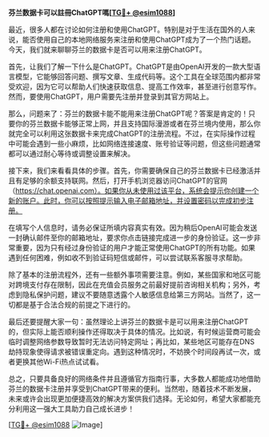 **芬兰数据卡可以註冊ChatGPT嗎[[TG💪+ @esim1088](https://t.me/s/esim1088)]**

最近，很多人都在讨论如何注册和使用ChatGPT。特别是对于生活在国外的人来说，能否使用自己的本地网络服务来注册和使用ChatGPT成为了一个热门话题。今天，我们就来聊聊芬兰的数据卡是否可以用来注册ChatGPT。

首先，让我们了解一下什么是ChatGPT。ChatGPT是由OpenAI开发的一款大型语言模型，它能够回答问题、撰写文章、生成代码等。这个工具在全球范围内都非常受欢迎，因为它可以帮助人们快速获取信息、提高工作效率，甚至进行创意写作。然而，要使用ChatGPT，用户需要先注册并登录到其官方网站上。

那么，问题来了：芬兰的数据卡能不能用来注册ChatGPT呢？答案是肯定的！只要你的芬兰数据卡能够正常上网，并且支持国际漫游或者在芬兰境内使用，那么你就完全可以利用这张数据卡来完成ChatGPT的注册流程。不过，在实际操作过程中可能会遇到一些小麻烦，比如网络连接速度、账号验证等问题，但这些问题通常都可以通过耐心等待或调整设置来解决。

接下来，我们来看看具体的步骤。首先，你需要确保自己的芬兰数据卡已经激活并且有足够的余额支持联网。然后，打开手机浏览器访问ChatGPT的官网（https://chat.openai.com）。如果你从未使用过该平台，系统会提示你创建一个新的账户。此时，你可以按照提示输入电子邮箱地址，并设置密码以完成初步注册。

在填写个人信息时，请务必保证所填内容真实有效。因为稍后OpenAI可能会发送一封确认邮件至你的邮箱地址，要求你点击链接完成进一步的身份验证。这一步非常重要，因为只有经过身份验证的用户才能正常使用ChatGPT的所有功能。如果遇到任何困难，例如收不到验证码短信或邮件，可以尝试联系客服寻求帮助。

除了基本的注册流程外，还有一些额外事项需要注意。例如，某些国家和地区可能对跨境支付存在限制，因此在充值会员服务之前最好提前咨询相关机构；另外，考虑到隐私保护问题，建议不要随意透露个人敏感信息给第三方网站。当然了，这一切都是基于合法合规的前提之下进行的。

最后还要提醒大家一句：虽然理论上讲芬兰的数据卡是可以用来注册ChatGPT的，但实际上能否顺利操作还得取决于具体的情况。比如说，有时候运营商可能会临时调整网络参数导致暂时无法访问特定网址；再比如，某些地区可能存在DNS劫持现象使得请求被错误重定向。遇到这种情况时，不妨换个时间段再试一次，或者更换其他Wi-Fi热点试试看。

总之，只要具备良好的网络条件并且遵循官方指南行事，大多数人都能成功地借助芬兰的数据卡注册并享受到ChatGPT带来的便利。当然啦，随着技术不断发展，未来或许会出现更加便捷高效的解决方案供我们选择。无论如何，希望大家都能充分利用这一强大工具助力自己成长进步！

[[TG💪+ @esim1088](https://t.me/s/esim1088) ![Image](https://i.postimg.cc/4NQfJmqS/Snipaste-2025-05-13-00-14-12.png)]